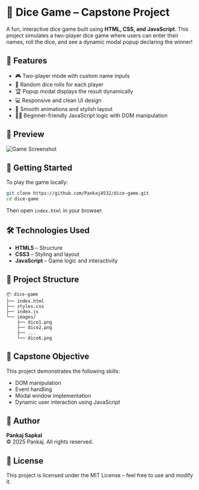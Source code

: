 # 🎲 Dice Game – Capstone Project

A fun, interactive dice game built using **HTML, CSS, and JavaScript**. This project simulates a two-player dice game where users can enter their names, roll the dice, and see a dynamic modal popup declaring the winner!

## 🌟 Features

- 🎮 Two-player mode with custom name inputs  
- 🎲 Random dice rolls for each player  
- 🏆 Popup modal displays the result dynamically  
- 💻 Responsive and clean UI design  
- 🎨 Smooth animations and stylish layout  
- 🧑‍💻 Beginner-friendly JavaScript logic with DOM manipulation  

## 📸 Preview

![Game Screenshot](images/dice6.png) <!-- Replace with actual screenshot when uploading -->

## 🚀 Getting Started

To play the game locally:

```bash
git clone https://github.com/Pankaj4532/dice-game.git
cd dice-game
```

Then open `index.html` in your browser.

## 🛠️ Technologies Used

- **HTML5** – Structure  
- **CSS3** – Styling and layout  
- **JavaScript** – Game logic and interactivity  

## 📁 Project Structure

```
📦 dice-game
├── index.html
├── styles.css
├── index.js
└── images/
    ├── dice1.png
    ├── dice2.png
    ├── ...
    └── dice6.png
```

## 📌 Capstone Objective

This project demonstrates the following skills:

- DOM manipulation
- Event handling
- Modal window implementation
- Dynamic user interaction using JavaScript

## 🙌 Author

**Pankaj Sapkal**  
© 2025 Pankaj. All rights reserved.

## 📃 License

This project is licensed under the MIT License – feel free to use and modify it.
